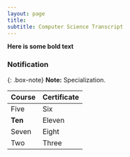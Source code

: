 ```yaml
---
layout: page
title: 
subtitle: Computer Science Transcript
---
```


**Here is some bold text**

### Notification

{: .box-note}
**Note:** Specialization.




| Course | Certificate |
| :------ |:--- |
| Five | Six |
| **Ten** | Eleven |
| Seven | Eight |
| Two | Three |
